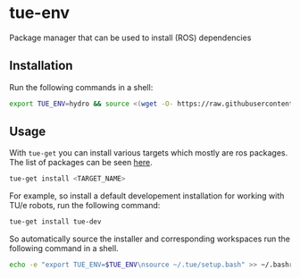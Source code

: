 # tue-env
Package manager that can be used to install (ROS) dependencies

## Installation
Run the following commands in a shell:
```bash
export TUE_ENV=hydro && source <(wget -O- https://raw.githubusercontent.com/tue-robotics/tue-env/master/installer/scripts/bootstrap)
```

## Usage

With `tue-get` you can install various targets which mostly are ros packages. 
The list of packages can be seen [here](installer/targets).

```bash
tue-get install <TARGET_NAME>
```
For example, so install a default developement installation for working with 
TU/e robots, run the following command:
```bash
tue-get install tue-dev
```
So automatically source the installer and corresponding workspaces run the following
command in a shell.
```bash
echo -e "export TUE_ENV=$TUE_ENV\nsource ~/.tue/setup.bash" >> ~/.bashrc
```
